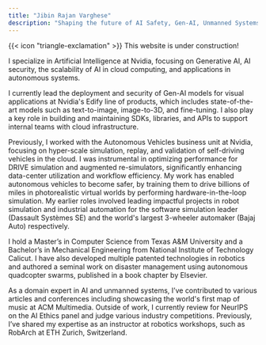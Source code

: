 ```yaml
---
title: "Jibin Rajan Varghese"
description: "Shaping the future of AI Safety, Gen-AI, Unmanned Systems, and Hyperscale Cloud Infrastructure!"
---
```

<!-- {{< lead >}}
Shaping the future of AI Safety, Gen-AI, Unmanned Systems, and hyperscale cloud infrastructure!.
{{< /lead >}} -->

<div class="flex px-4 py-2 mb-8 text-base rounded-md bg-primary-100 dark:bg-primary-900">
  <span class="flex items-center pe-3 text-primary-400">
    {{< icon "triangle-exclamation" >}}
  </span>
  <span class="flex items-center justify-between grow dark:text-neutral-300">
    <span class="prose dark:prose-invert">This website is under construction!</span>
  </span>
</div>

I specialize in Artificial Intelligence at Nvidia, focusing on Generative AI, AI security, the scalability of AI in cloud computing, and applications in autonomous systems.

I currently lead the deployment and security of Gen-AI models for visual applications at Nvidia's Edify line of products, which includes state-of-the-art models such as text-to-image, image-to-3D, and fine-tuning. I also play a key role in building and maintaining SDKs, libraries, and APIs to support internal teams with cloud infrastructure.

Previously, I worked with the Autonomous Vehicles business unit at Nvidia, focusing on hyper-scale simulation, replay, and validation of self-driving vehicles in the cloud. I was instrumental in optimizing performance for DRIVE simulation and augmented re-simulators, significantly enhancing data-center utilization and workflow efficiency. My work has enabled autonomous vehicles to become safer, by training them to drive billions of miles in photorealistic virtual worlds by performing hardware-in-the-loop simulation. My earlier roles involved leading impactful projects in robot simulation and industrial automation for the software simulation leader (Dassault Systèmes SE) and the world's largest 3-wheeler automaker (Bajaj Auto) respectively.

I hold a Master’s in Computer Science from Texas A&M University and a Bachelor’s in Mechanical Engineering from National Institute of Technology Calicut. I have also developed multiple patented technologies in robotics and authored a seminal work on disaster management using autonomous quadcopter swarms, published in a book chapter by Elsevier.

As a domain expert in AI and unmanned systems, I’ve contributed to various articles and conferences including showcasing the world's first map of music at ACM Multimedia. Outside of work, I currently review for NeurIPS on the AI Ethics panel and judge various industry competitions. Previously, I’ve shared my expertise as an instructor at robotics workshops, such as RobArch at ETH Zurich, Switzerland.


